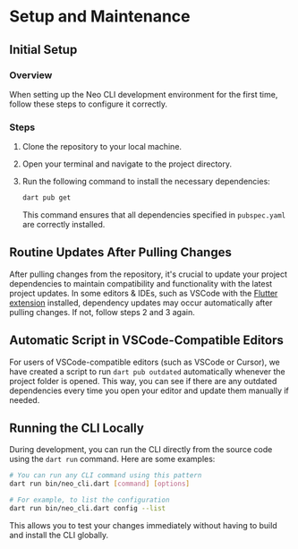 <!-- markdownlint-disable MD024 -->

# Setup and Maintenance

## Initial Setup

### Overview

When setting up the Neo CLI development environment for the first time, follow these steps to configure it correctly.

### Steps

1. Clone the repository to your local machine.
2. Open your terminal and navigate to the project directory.
3. Run the following command to install the necessary dependencies:

    ```bash
    dart pub get
    ```

   This command ensures that all dependencies specified in `pubspec.yaml` are correctly installed.

## Routine Updates After Pulling Changes

After pulling changes from the repository, it's crucial to update your project dependencies to maintain compatibility and functionality with the latest project updates. In some editors & IDEs, such as VSCode with the [Flutter extension](https://marketplace.visualstudio.com/items?itemName=Dart-Code.flutter) installed, dependency updates may occur automatically after pulling changes. If not, follow steps 2 and 3 again.

## Automatic Script in VSCode-Compatible Editors

For users of VSCode-compatible editors (such as VSCode or Cursor), we have created a script to run `dart pub outdated` automatically whenever the project folder is opened. This way, you can see if there are any outdated dependencies every time you open your editor and update them manually if needed.

## Running the CLI Locally

During development, you can run the CLI directly from the source code using the `dart run` command. Here are some examples:

```bash
# You can run any CLI command using this pattern
dart run bin/neo_cli.dart [command] [options]

# For example, to list the configuration
dart run bin/neo_cli.dart config --list
```

This allows you to test your changes immediately without having to build and install the CLI globally.
